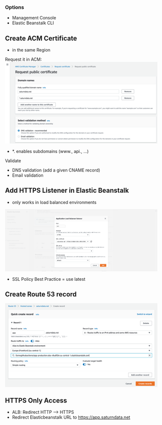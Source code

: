 ### Options
- Management Console
- Elastic Beanstalk CLI

## Create ACM Certificate
- in the same Region

Request it in ACM:
![alt](img/cert-req.png)
- *. enables subdomains (www., api., ...)

Validate
- DNS validation (add a given CNAME record)
- Email validation

## Add HTTPS Listener in Elastic Beanstalk
- only works in load balanced environments

![alt](img/create-https-listener.png)
- SSL Policy Best Practice = use latest

## Create Route 53 record

![alt](img/create-alias-record.png)

## HTTPS Only Access
- ALB: Redirect HTTP --> HTTPS
- Redirect Elasticbeanstalk URL to https://app.saturndata.net
